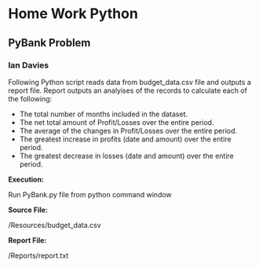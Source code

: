 # Home Work Python
## PyBank Problem
### Ian Davies
 Following Python script reads data from budget_data.csv file and outputs a report file. 
 Report outputs an analyises of the records to calculate each of the following:

* The total number of months included in the dataset.
* The net total amount of Profit/Losses over the entire period.
* The average of the changes in Profit/Losses over the entire period.
* The greatest increase in profits (date and amount) over the entire period.
* The greatest decrease in losses (date and amount) over the entire period.

**Execution:**

Run PyBank.py file from python command window

**Source File:**

/Resources/budget_data.csv

**Report File:**

/Reports/report.txt